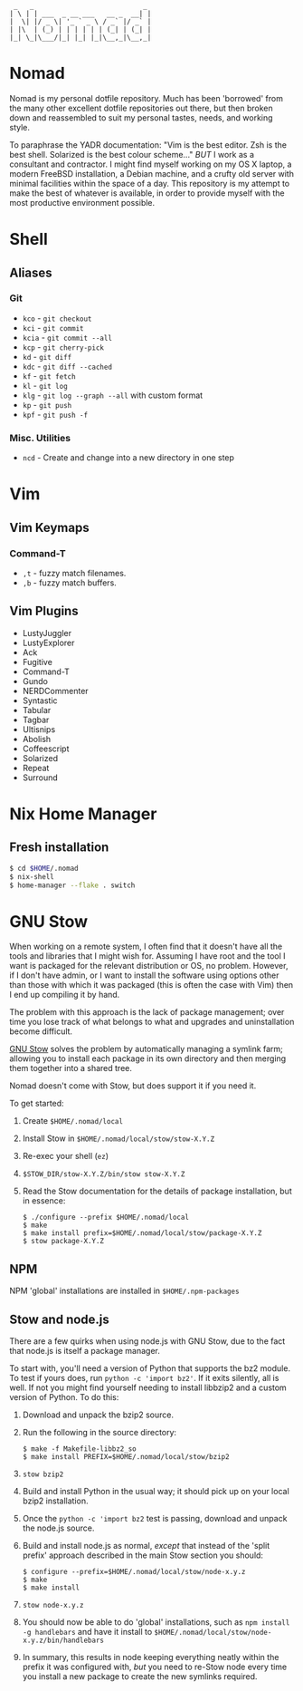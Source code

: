      _   _                           _
    | \ | | ___  _ __ ___   __ _  __| |
    |  \| |/ _ \| '_ ` _ \ / _` |/ _` |
    | |\  | (_) | | | | | | (_| | (_| |
    |_| \_|\___/|_| |_| |_|\__,_|\__,_|


Nomad
=====

Nomad is my personal dotfile repository.  Much has been 'borrowed' from
the many other excellent dotfile repositories out there, but then broken
down and reassembled to suit my personal tastes, needs, and working
style.

To paraphrase the YADR documentation: "Vim is the best editor.  Zsh is
the best shell.  Solarized is the best colour scheme..." _BUT_ I work as
a consultant and contractor.  I might find myself working on my OS X
laptop, a modern FreeBSD installation, a Debian machine, and a crufty
old server with minimal facilities within the space of a day.  This
repository is my attempt to make the best of whatever is available, in
order to provide myself with the most productive environment possible.

Shell
=====

Aliases
-------

### Git

 * `kco`   - `git checkout`
 * `kci`   - `git commit`
 * `kcia`  - `git commit --all`
 * `kcp`   - `git cherry-pick`
 * `kd`    - `git diff`
 * `kdc`   - `git diff --cached`
 * `kf`    - `git fetch`
 * `kl`    - `git log`
 * `klg`   - `git log --graph --all` with custom format
 * `kp`    - `git push`
 * `kpf`   - `git push -f`

### Misc. Utilities

 * `ncd` - Create and change into a new directory in one step

Vim
===

Vim Keymaps
-----------

### Command-T

 * `,t` - fuzzy match filenames.
 * `,b` - fuzzy match buffers.

Vim Plugins
-----------

 * LustyJuggler
 * LustyExplorer
 * Ack
 * Fugitive
 * Command-T
 * Gundo
 * NERDCommenter
 * Syntastic
 * Tabular
 * Tagbar
 * Ultisnips
 * Abolish
 * Coffeescript
 * Solarized
 * Repeat
 * Surround

Nix Home Manager
================

Fresh installation
------------------

``` sh
$ cd $HOME/.nomad
$ nix-shell
$ home-manager --flake . switch
```

GNU Stow
========

When working on a remote system, I often find that it doesn't have
all the tools and libraries that I might wish for.  Assuming I have
root and the tool I want is packaged for the relevant distribution
or OS, no problem.  However, if I don't have admin, or I want to
install the software using options other than those with which it
was packaged (this is often the case with Vim) then I end up
compiling it by hand.

The problem with this approach is the lack of package management;
over time you lose track of what belongs to what and upgrades and
uninstallation become difficult.

[GNU Stow](http://www.gnu.org/software/stow/) solves the problem by
automatically managing a symlink farm; allowing you to install each
package in its own directory and then merging them together into a
shared tree.

Nomad doesn't come with Stow, but does support it if you need it.

To get started:

 1. Create `$HOME/.nomad/local`
 2. Install Stow in `$HOME/.nomad/local/stow/stow-X.Y.Z`
 3. Re-exec your shell (`ez`)
 4. `$STOW_DIR/stow-X.Y.Z/bin/stow stow-X.Y.Z`
 5. Read the Stow documentation for the details of package installation,
    but in essence:

        $ ./configure --prefix $HOME/.nomad/local
        $ make
        $ make install prefix=$HOME/.nomad/local/stow/package-X.Y.Z
        $ stow package-X.Y.Z
    
NPM
---

NPM 'global' installations are installed in `$HOME/.npm-packages`

Stow and node.js
----------------

There are a few quirks when using node.js with GNU Stow, due to the
fact that node.js is itself a package manager.

To start with, you'll need a version of Python that supports the bz2
module.  To test if yours does, run `python -c 'import bz2'`.  If it
exits silently, all is well.  If not you might find yourself needing
to install libbzip2 and a custom version of Python.  To do this:

 1. Download and unpack the bzip2 source.
 2. Run the following in the source directory:

        $ make -f Makefile-libbz2_so
        $ make install PREFIX=$HOME/.nomad/local/stow/bzip2

 3. `stow bzip2`
 4. Build and install Python in the usual way; it should pick up
    on your local bzip2 installation.
 5. Once the `python -c 'import bz2` test is passing, download
    and unpack the node.js source.
 6. Build and install node.js as normal, *except* that instead of
    the 'split prefix' approach described in the main Stow section
    you should:

        $ configure --prefix=$HOME/.nomad/local/stow/node-x.y.z
        $ make
        $ make install

 7. `stow node-x.y.z`
 8. You should now be able to do 'global' installations, such as
    `npm install -g handlebars` and have it install to
    `$HOME/.nomad/local/stow/node-x.y.z/bin/handlebars`
 9. In summary, this results in node keeping everything neatly within
    the prefix it was configured with, *but* you need to re-Stow
    node every time you install a new package to create the
    new symlinks required.

